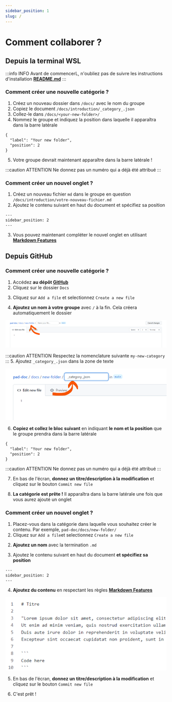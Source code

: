 ```yaml
---
sidebar_position: 1
slug: /
---
```

# Comment collaborer ?

## Depuis la terminal WSL

:::info INFO
Avant de commencerL, n'oubliez pas de suivre les instructions d'installation **[README.md](https://github.com/e-PSHAD/pad-doc)**
:::

### Comment créer une nouvelle catégorie ?

1. Créez un nouveau dossier dans `/docs/` avec le nom du groupe
2. Copiez le document `/docs/introduction/_category_.json`
3. Collez-le dans `/docs/<your-new-folder>/`
4. Nommez le groupe et indiquez la position dans laquelle il apparaîtra dans la barre latérale
```
{
  "label": "Your new folder",
  "position": 2
}
```
5. Votre groupe devrait maintenant apparaître dans la barre latérale !

:::caution ATTENTION
Ne donnez pas un numéro qui a déjà été attribué
:::


### Comment créer un nouvel onglet ?

1. Créez un nouveau fichier `md` dans le groupe en question `/docs/introduction/votre-nouveau-fichier.md`
2. Ajoutez le contenu suivant en haut du document et spécifiez sa position
```
---
sidebar_position: 2
---
```
3. Vous pouvez maintenant compléter le nouvel onglet en utilisant **[Markdown Features](https://docusaurus.io/docs/next/markdown-features)**

## Depuis GitHub

### Comment créer une nouvelle catégorie ?

1. Accédez **au dépôt [GitHub](https://github.com/e-PSHAD/pad-doc)**
2. Cliquez sur le dossier `Docs`

<!-- ![docs](/img/tutorial-how-to-collaborate/docs.png) -->

3. Cliquez sur `Add a file` et selectionnez `Create a new file`

<!-- ![docs](/img/tutorial-how-to-collaborate/create-new-file.png) -->

4. **Ajoutez un nom à votre groupe** avec `/` à la fin. Cela créera automatiquement le dossier

![docs](/img/tutorial-how-to-collaborate/automatique-creation.png)

:::caution ATTENTION
Respectez la nomenclature suivante `my-new-category`
:::
5. Ajoutez `_category_.json` dans la zone de texte

![docs](/img/tutorial-how-to-collaborate/category-json.png)

6. **Copiez et collez le bloc suivant** en indiquant **le nom et la position** que le groupe prendra dans la barre latérale
```
{
  "label": "Your new folder",
  "position": 2
}
```

:::caution ATTENTION
Ne donnez pas un numéro qui a déjà été attribué
:::

<!-- ![docs](/img/tutorial-how-to-collaborate/complete-category-json.png) -->

7. En bas de l'écran, **donnez un titre/description à la modification** et cliquez sur le bouton `Commit new file`

<!-- ![docs](/img/tutorial-how-to-collaborate/new-commit.png) -->

8. **La catégorie est prête !** Il apparaîtra dans la barre latérale une fois que vous aurez ajouté un onglet


### Comment créer un nouvel onglet ?

1. Placez-vous dans la catégorie dans laquelle vous souhaitez créer le contenu. Par exemple, `pad-doc/docs/new-folder/`
2. Cliquez sur `Add a file`et selectionnez `Create a new file`

<!-- ![docs](/img/tutorial-how-to-collaborate/create-new-file.png) -->

2. **Ajoutez un nom** avec la termination `.md`

<!-- ![docs](/img/tutorial-how-to-collaborate/intro-md.png) -->

3. Ajoutez le contenu suivant en haut du document **et spécifiez sa position**
```
---
sidebar_position: 2
---
```

4. **Ajoutez du contenu** en respectant les règles **[Markdown Features](https://docusaurus.io/docs/next/markdown-features)**

![docs](/img/tutorial-how-to-collaborate/create-content.png)

5. En bas de l'écran, **donnez un titre/description à la modification** et cliquez sur le bouton `Commit new file`

<!-- ![docs](/img/tutorial-how-to-collaborate/commit-tab.png) -->

6. C'est prêt ! 